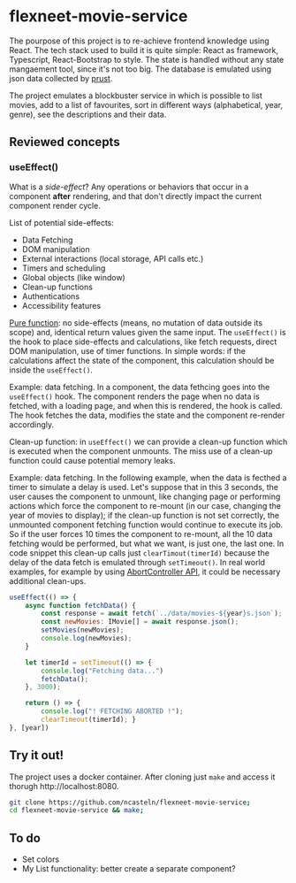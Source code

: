 # flexneet-movie-service

The pourpose of this project is to re-achieve frontend knowledge using React. The tech stack used to build it is quite simple: React as framework, Typescript, React-Bootstrap to style. The state is handled without any state mangaement tool, since it's not too big. The database is emulated using json data collected by [prust](https://github.com/prust/wikipedia-movie-data).

The project emulates a blockbuster service in which is possible to list movies, add to a list of favourites, sort in different ways (alphabetical, year, genre), see the descriptions and their data.

## Reviewed concepts
### useEffect()
What is a _side-effect_? Any operations or behaviors that occur in a component **after** rendering, and that don't directly impact the current component render cycle.

List of potential side-effects:
- Data Fetching
- DOM manipulation
- External interactions (local storage, API calls etc.)
- Timers and scheduling
- Global objects (like window)
- Clean-up functions
- Authentications
- Accessibility features

[Pure function](https://en.wikipedia.org/wiki/Pure_function): no side-effects (means, no mutation of data outside its scope) and, identical return values given the same input. The `useEffect()` is the hook to place side-effects and calculations, like fetch requests, direct DOM manipulation, use of timer functions.
In simple words: if the calculations affect the state of the component, this calculation should be inside the `useEffect()`.

Example: data fetching.
In a component, the data fethcing goes into the `useEffect()` hook. The component renders the page when no data is fetched, with a loading page, and when this is rendered, the hook is called. The hook fetches the data, modifies the state and the component re-render accordingly.

Clean-up function: in `useEffect()` we can provide a clean-up function which is executed when the component unmounts. The miss use of a clean-up function could cause potential memory leaks.

Example: data fetching.
In the following example, when the data is fecthed a timer to simulate a delay is used. Let's suppose that in this 3 seconds, the user causes the component to unmount, like changing page or performing actions which force the component to re-mount (in our case, changing the year of movies to display); if the clean-up function is not set correctly, the unmounted component fetching function would continue to execute its job. So if the user forces 10 times the component to re-mount, all the 10 data fetching would be performed, but what we want, is just one, the last one. In code snippet this clean-up calls just `clearTimout(timerId)` because the delay of the data fetch is emulated through `setTimeout()`. In real world examples, for example by using [AbortController API](https://developer.mozilla.org/en-US/docs/Web/API/AbortController), it could be necessary additional clean-ups.
```js
useEffect(() => {
	async function fetchData() {
		const response = await fetch(`../data/movies-${year}s.json`);
		const newMovies: IMovie[] = await response.json();
		setMovies(newMovies);
		console.log(newMovies);
	}

	let timerId = setTimeout(() => {
		console.log("Fetching data...")
		fetchData();
	}, 3000);

	return () => {
		console.log("! FETCHING ABORTED !");
		clearTimeout(timerId); }
}, [year])
```

## Try it out!
The project uses a docker container. After cloning just `make` and access it thorugh http://localhost:8080.
```bash
git clone https://github.com/ncasteln/flexneet-movie-service;
cd flexneet-movie-service && make;
```

## To do
- Set colors
- My List functionality: better create a separate component?
